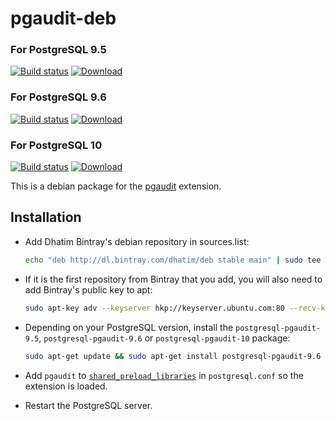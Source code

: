 # pgaudit-deb
### For PostgreSQL 9.5
[![Build status](https://travis-ci.org/dhatim/pgaudit-deb.svg?branch=REL_9_5_STABLE)](https://travis-ci.org/dhatim/pgaudit-deb/branches)
 [ ![Download](https://api.bintray.com/packages/dhatim/deb/pgaudit/images/download.svg?version=1.0.6) ](https://bintray.com/dhatim/deb/pgaudit/1.0.6/link)
 ### For PostgreSQL 9.6
[![Build status](https://travis-ci.org/dhatim/pgaudit-deb.svg?branch=REL_9_6_STABLE)](https://travis-ci.org/dhatim/pgaudit-deb/branches)
[ ![Download](https://api.bintray.com/packages/dhatim/deb/pgaudit/images/download.svg?version=1.1.1) ](https://bintray.com/dhatim/deb/pgaudit/1.1.1/link)
### For PostgreSQL 10
[![Build status](https://travis-ci.org/dhatim/pgaudit-deb.svg?branch=REL_10_STABLE)](https://travis-ci.org/dhatim/pgaudit-deb/branches)
[ ![Download](https://api.bintray.com/packages/dhatim/deb/pgaudit/images/download.svg?version=1.2.0) ](https://bintray.com/dhatim/deb/pgaudit/1.2.0/link)

This is a debian package for the [pgaudit](http://pgaudit.org/) extension.

## Installation

- Add Dhatim Bintray's debian repository in sources.list:
  ```bash
  echo "deb http://dl.bintray.com/dhatim/deb stable main" | sudo tee -a /etc/apt/sources.list
  ```

- If it is the first repository from Bintray that you add, you will also need to add Bintray's public key to apt:
  ```bash
  sudo apt-key adv --keyserver hkp://keyserver.ubuntu.com:80 --recv-keys 379CE192D401AB61
  ```

- Depending on your PostgreSQL version, install the `postgresql-pgaudit-9.5`, `postgresql-pgaudit-9.6` or `postgresql-pgaudit-10` package:
  ```bash
  sudo apt-get update && sudo apt-get install postgresql-pgaudit-9.6
  ```

- Add `pgaudit` to [`shared_preload_libraries`](https://www.postgresql.org/docs/current/static/runtime-config-client.html#GUC-SHARED-PRELOAD-LIBRARIES) in `postgresql.conf` so the extension is loaded. 

- Restart the PostgreSQL server.

